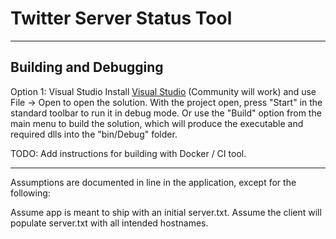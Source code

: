 ﻿# Twitter Server Status Tool
---
## Building and Debugging

Option 1: Visual Studio
Install [Visual Studio](https://visualstudio.microsoft.com/downloads/) (Community will work) and use File -> Open to open the solution.
With the project open, press "Start" in the standard toolbar to run it in debug mode.
Or use the "Build" option from the main menu to build the solution, which will produce the executable and required dlls into the "bin/Debug" folder.

TODO: Add instructions for building with Docker / CI tool.

---
Assumptions are documented in line in the application, except for the following:

Assume app is meant to ship with an initial server.txt.
Assume the client will populate server.txt with all intended hostnames.
